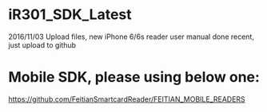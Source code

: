 # iR301_SDK_Latest
2016/11/03 Upload files, new iPhone 6/6s reader user manual done recent, just upload to github

# Mobile SDK, please using below one:
https://github.com/FeitianSmartcardReader/FEITIAN_MOBILE_READERS


